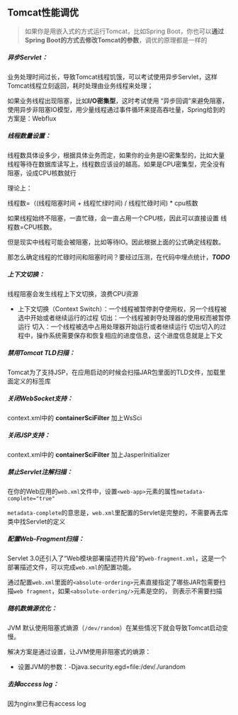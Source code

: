 ## Tomcat性能调优

> 如果你是用嵌入式的方式运行Tomcat，比如Spring Boot，你也可以**通过Spring Boot的方式去修改Tomcat的参数**，调优的原理都是一样的



##### 异步Servlet：

业务处理时间过长，导致Tomcat线程饥饿，可以考试使用异步Servlet，这样Tomcat线程立刻返回，耗时处理由业务线程来处理；

如果业务线程出现阻塞，比如**I/O密集型**，这时考试使用 “异步回调”来避免阻塞，使用异步非阻塞IO模型，用少量线程通过事件循环来提高吞吐量，Spring给到的方案是：Webflux



##### 线程数量设置：

线程数具体设多少，根据具体业务而定，如果你的业务是IO密集型的，比如大量线程等待在数据库读写上，线程数应该设的越高。如果是CPU密集型，完全没有阻塞，设成CPU核数就行

理论上：

线程数=（(线程阻塞时间 + 线程忙绿时间) / 线程忙碌时间) * cpu核数

如果线程始终不阻塞，一直忙碌，会一直占用一个CPU核，因此可以直接设置 线程数=CPU核数。

但是现实中线程可能会被阻塞，比如等待IO。因此根据上面的公式确定线程数。

那怎么确定线程的忙碌时间和阻塞时间？要经过压测，在代码中埋点统计，***TODO***



##### 上下文切换：

线程阻塞会发生线程上下文切换，浪费CPU资源

- 上下文切换（Context Switch）：一个线程被暂停剥夺使用权，另一个线程被选中开始或者继续运行的过程
  切出：一个线程被剥夺处理器的使用权而被暂停运行
  切入：一个线程被选中占用处理器开始运行或者继续运行
  切出切入的过程中，操作系统需要保存和恢复相应的进度信息，这个进度信息就是上下文



##### 禁用Tomcat TLD扫描：

Tomcat为了支持JSP，在应用启动的时候会扫描JAR包里面的TLD文件，加载里面定义的标签库



##### 关闭WebSocket支持：

context.xml中的 **containerSciFilter** 加上WsSci



##### 关闭JSP支持：

context.xml中的 **containerSciFilter** 加上JasperInitializer



##### 禁止Servlet注解扫描：

在你的Web应用的`web.xml`文件中，设置`<web-app>`元素的属性`metadata-complete="true"`

`metadata-complete`的意思是，`web.xml`里配置的Servlet是完整的，不需要再去库类中找Servlet的定义



##### 配置Web-Fragment扫描：

Servlet 3.0还引入了“Web模块部署描述符片段”的`web-fragment.xml`，这是一个部署描述文件，可以完成`web.xml`的配置功能。

通过配置`web.xml`里面的`<absolute-ordering>`元素直接指定了哪些JAR包需要扫描`web fragment`，如果`<absolute-ordering/>`元素是空的， 则表示不需要扫描



##### 随机数熵源优化：

JVM 默认使用阻塞式熵源（`/dev/random`）在某些情况下就会导致Tomcat启动变慢。

解决方案是通过设置，让JVM使用非阻塞式的熵源：

- 设置JVM的参数：-Djava.security.egd=file:/dev/./urandom



##### 去掉access log：

因为nginx里已有access log
